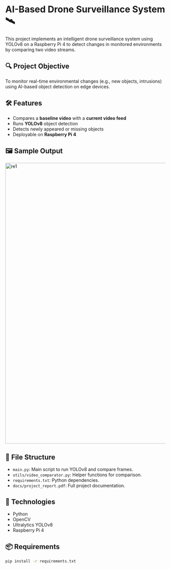 # AI-Based Drone Surveillance System 🛰️

This project implements an intelligent drone surveillance system using YOLOv8 on a Raspberry Pi 4 to detect changes in monitored environments by comparing two video streams.

## 🔍 Project Objective
To monitor real-time environmental changes (e.g., new objects, intrusions) using AI-based object detection on edge devices.

## 🛠️ Features
- Compares a **baseline video** with a **current video feed**
- Runs **YOLOv8** object detection
- Detects newly appeared or missing objects
- Deployable on **Raspberry Pi 4**

## 🖼️ Sample Output
<img width="881" alt="re1" src="https://github.com/user-attachments/assets/cff77750-e6b2-461d-9a4a-10733d819452" />


## 📁 File Structure
- `main.py`: Main script to run YOLOv8 and compare frames.
- `utils/video_comparator.py`: Helper functions for comparison.
- `requirements.txt`: Python dependencies.
- `docs/project_report.pdf`: Full project documentation.

## 🧠 Technologies
- Python
- OpenCV
- Ultralytics YOLOv8
- Raspberry Pi 4

## 📦 Requirements
```bash
pip install -r requirements.txt
